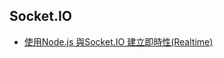 ## Socket.IO

* [使用Node.js 與Socket.IO 建立即時性(Realtime)](https://blog.gtwang.org/programming/socket-io-node-js-realtime-app/)
